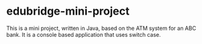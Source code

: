 # edubridge-mini-project
This is a mini project, written in Java, based on the ATM system for an ABC bank. It is a console based application that uses switch case.
